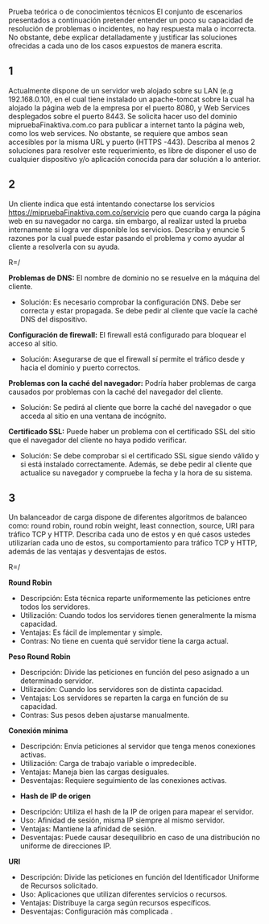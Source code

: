 Prueba teórica o de conocimientos técnicos
El conjunto de escenarios presentados a continuación pretender entender un poco su
capacidad de resolución de problemas o incidentes, no hay respuesta mala o incorrecta.
No obstante, debe explicar detalladamente y justificar las soluciones ofrecidas a cada
uno de los casos expuestos de manera escrita.


## 1
Actualmente dispone de un servidor web alojado sobre su LAN (e.g
192.168.0.10), en el cual tiene instalado un apache-tomcat sobre la cual ha
alojado la página web de la empresa por el puerto 8080, y Web Services
desplegados sobre el puerto 8443. Se solicita hacer uso del dominio
mipruebaFinaktiva.com.co para publicar a internet tanto la página web, como
los web services. No obstante, se requiere que ambos sean accesibles por la
misma URL y puerto (HTTPS -443). Describa al menos 2 soluciones para resolver
este requerimiento, es libre de disponer el uso de cualquier dispositivo y/o
aplicación conocida para dar solución a lo anterior.

## 2
Un cliente indica que está intentando conectarse los servicios
https://mipruebaFinaktiva.com.co/servicio pero que cuando carga la página
web en su navegador no carga. sin embargo, al realizar usted la prueba
internamente si logra ver disponible los servicios. Describa y enuncie 5 razones
por la cual puede estar pasando el problema y como ayudar al cliente a resolverla
con su ayuda.

R=/

**Problemas de DNS:** El nombre de dominio no se resuelve en la máquina del cliente.
- Solución: Es necesario comprobar la configuración DNS. Debe ser correcta y estar propagada. Se debe pedir al cliente que vacíe la caché DNS del dispositivo.

**Configuración de firewall:** El firewall está configurado para bloquear el acceso al sitio.
- Solución: Asegurarse de que el firewall sí permite el tráfico desde y hacia el dominio y puerto correctos.

**Problemas con la caché del navegador:** Podría haber problemas de carga causados por problemas con la caché del navegador del cliente.
- Solución: Se pedirá al cliente que borre la caché del navegador o que acceda al sitio en una ventana de incógnito.

**Certificado SSL:** Puede haber un problema con el certificado SSL del sitio que el navegador del cliente no haya podido verificar.
- Solución: Se debe comprobar si el certificado SSL sigue siendo válido y si está instalado correctamente. Además, se debe pedir al cliente que actualice su navegador y compruebe la fecha y la hora de su sistema.


## 3
Un balanceador de carga dispone de diferentes algoritmos de balanceo como:
round robin, round robin weight, least connection, source, URI para tráfico TCP
y HTTP. Describa cada uno de estos y en qué casos ustedes utilizarían cada uno
de estos, su comportamiento para tráfico TCP y HTTP, además de las ventajas y
desventajas de estos.

R=/

 **Round Robin**
- Descripción: Esta técnica reparte uniformemente las peticiones entre todos los servidores.
- Utilización: Cuando todos los servidores tienen generalmente la misma capacidad.
- Ventajas: Es fácil de implementar y simple.
- Contras: No tiene en cuenta qué servidor tiene la carga actual.

**Peso Round Robin**
- Descripción: Divide las peticiones en función del peso asignado a un determinado servidor.
- Utilización: Cuando los servidores son de distinta capacidad.
- Ventajas: Los servidores se reparten la carga en función de su capacidad.
- Contras: Sus pesos deben ajustarse manualmente.

**Conexión mínima**
- Descripción: Envía peticiones al servidor que tenga menos conexiones activas.
- Utilización: Carga de trabajo variable o impredecible.
- Ventajas: Maneja bien las cargas desiguales.
- Desventajas: Requiere seguimiento de las conexiones activas.

* **Hash de IP de origen**
- Descripción: Utiliza el hash de la IP de origen para mapear el servidor.
- Uso: Afinidad de sesión, misma IP siempre al mismo servidor.
- Ventajas: Mantiene la afinidad de sesión.
- Desventajas: Puede causar desequilibrio en caso de una distribución no uniforme de direcciones IP.

**URI**
- Descripción: Divide las peticiones en función del Identificador Uniforme de Recursos solicitado.
- Uso: Aplicaciones que utilizan diferentes servicios o recursos.
- Ventajas: Distribuye la carga según recursos específicos.
- Desventajas: Configuración más complicada .


